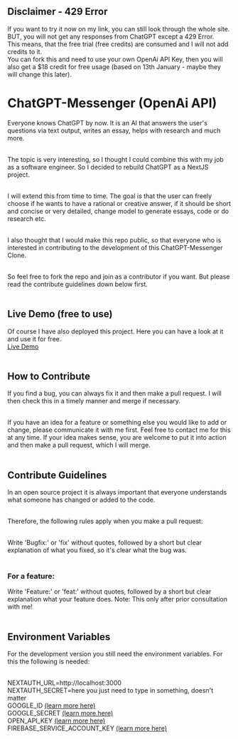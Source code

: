## Disclaimer - 429 Error
If you want to try it now on my link, you can still look through the whole site.\
BUT, you will not get any responses from ChatGPT except a 429 Error.\
This means, that the free trial (free credits) are consumed and I will not add credits to it.\
You can fork this and need to use your own OpenAi API Key, then you will also get a $18 credit for free usage (based on 13th January - maybe they will change this later).


# ChatGPT-Messenger (OpenAi API) 
Everyone knows ChatGPT by now. It is an AI that answers the user's questions via text output, writes an essay, helps with research and much more.</br></br>

The topic is very interesting, so I thought I could combine this with my job as a software engineer. So I decided to rebuild ChatGPT as a NextJS project.</br></br>

I will extend this from time to time. The goal is that the user can freely choose if he wants to have a rational or creative answer, if it should be short and concise or very detailed, change model to generate essays, code or do research etc.</br></br>


I also thought that I would make this repo public, so that everyone who is interested in contributing to the development of this ChatGPT-Messenger Clone.</br></br>

So feel free to fork the repo and join as a contributor if you want. But please read the contribute guidelines down below first.</br></br>

## Live Demo (free to use)
Of course I have also deployed this project. Here you can have a look at it and use it for free.</br>
[Live Demo](https://chatgpt-messenger.app)</br></br>

## How to Contribute
If you find a bug, you can always fix it and then make a pull request. I will then check this in a timely manner and merge if necessary.</br></br>

If you have an idea for a feature or something else you would like to add or change, please communicate it with me first. Feel free to contact me for this at any time. If your idea makes sense, you are welcome to put it into action and then make a pull request, which I will merge.</br></br>

## Contribute Guidelines
In an open source project it is always important that everyone understands what someone has changed or added to the code.</br></br>

Therefore, the following rules apply when you make a pull request:</br></br>

Write 'Bugfix:' or 'fix' without quotes, followed by a short but clear explanation of what you fixed, so it's clear what the bug was.</br></br>

### For a feature:</br>
Write 'Feature:' or 'feat:' without quotes, followed by a short but clear explanation what your feature does. Note: This only after prior consultation with me!</br></br>

## Environment Variables
For the development version you still need the environment variables. For this the following is needed:</br></br>

NEXTAUTH_URL=http://localhost:3000 </br>
NEXTAUTH_SECRET=here you just need to type in something, doesn't matter </br>
GOOGLE_ID [(learn more here)](https://console.cloud.google.com) </br>
GOOGLE_SECRET [(learn more here)](https://console.cloud.google.com) </br>
OPEN_API_KEY [(learn more here)](https://platform.openai.com/signup)</br>
FIREBASE_SERVICE_ACCOUNT_KEY [(learn more here)](https://firebase.google.com/docs/admin/setup?authuser=0#initialize_the_sdk_in_non-google_environments)
